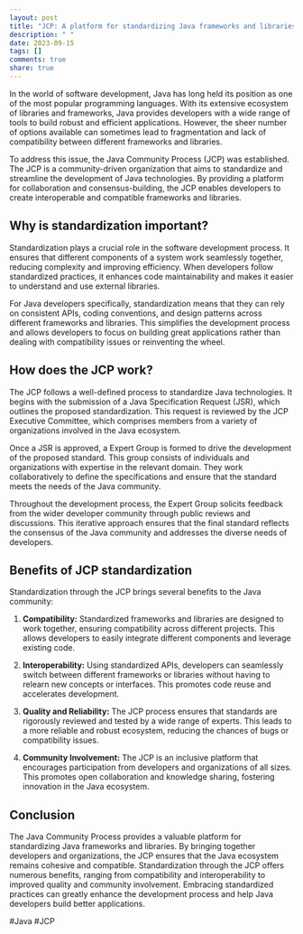 ```yaml
---
layout: post
title: "JCP: A platform for standardizing Java frameworks and libraries"
description: " "
date: 2023-09-15
tags: []
comments: true
share: true
---
```


In the world of software development, Java has long held its position as one of the most popular programming languages. With its extensive ecosystem of libraries and frameworks, Java provides developers with a wide range of tools to build robust and efficient applications. However, the sheer number of options available can sometimes lead to fragmentation and lack of compatibility between different frameworks and libraries.

To address this issue, the Java Community Process (JCP) was established. The JCP is a community-driven organization that aims to standardize and streamline the development of Java technologies. By providing a platform for collaboration and consensus-building, the JCP enables developers to create interoperable and compatible frameworks and libraries.

## Why is standardization important?

Standardization plays a crucial role in the software development process. It ensures that different components of a system work seamlessly together, reducing complexity and improving efficiency. When developers follow standardized practices, it enhances code maintainability and makes it easier to understand and use external libraries.

For Java developers specifically, standardization means that they can rely on consistent APIs, coding conventions, and design patterns across different frameworks and libraries. This simplifies the development process and allows developers to focus on building great applications rather than dealing with compatibility issues or reinventing the wheel.

## How does the JCP work?

The JCP follows a well-defined process to standardize Java technologies. It begins with the submission of a Java Specification Request (JSR), which outlines the proposed standardization. This request is reviewed by the JCP Executive Committee, which comprises members from a variety of organizations involved in the Java ecosystem.

Once a JSR is approved, a Expert Group is formed to drive the development of the proposed standard. This group consists of individuals and organizations with expertise in the relevant domain. They work collaboratively to define the specifications and ensure that the standard meets the needs of the Java community.

Throughout the development process, the Expert Group solicits feedback from the wider developer community through public reviews and discussions. This iterative approach ensures that the final standard reflects the consensus of the Java community and addresses the diverse needs of developers.

## Benefits of JCP standardization

Standardization through the JCP brings several benefits to the Java community:

1. **Compatibility:** Standardized frameworks and libraries are designed to work together, ensuring compatibility across different projects. This allows developers to easily integrate different components and leverage existing code.

2. **Interoperability:** Using standardized APIs, developers can seamlessly switch between different frameworks or libraries without having to relearn new concepts or interfaces. This promotes code reuse and accelerates development.

3. **Quality and Reliability:** The JCP process ensures that standards are rigorously reviewed and tested by a wide range of experts. This leads to a more reliable and robust ecosystem, reducing the chances of bugs or compatibility issues.

4. **Community Involvement:** The JCP is an inclusive platform that encourages participation from developers and organizations of all sizes. This promotes open collaboration and knowledge sharing, fostering innovation in the Java ecosystem.

## Conclusion

The Java Community Process provides a valuable platform for standardizing Java frameworks and libraries. By bringing together developers and organizations, the JCP ensures that the Java ecosystem remains cohesive and compatible. Standardization through the JCP offers numerous benefits, ranging from compatibility and interoperability to improved quality and community involvement. Embracing standardized practices can greatly enhance the development process and help Java developers build better applications.

#Java #JCP